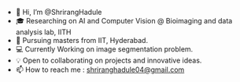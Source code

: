 - 👋 Hi, I’m @ShrirangHadule
- 🎓 Researching on AI and Computer Vision @ Bioimaging and data analysis lab, IITH
- 🌱 Pursuing masters from IIT, Hyderabad. 
- 💻 Currently Working on image segmentation problem.
- 💡 Open to collaborating on projects and innovative ideas.
- 📫 How to reach me : shriranghadule04@gmail.com

<!---
ShrirangHadule/ShrirangHadule is a ✨ special ✨ repository because its `README.md` (this file) appears on your GitHub profile.
You can click the Preview link to take a look at your changes.
--->
